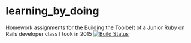 # learning_by_doing
Homework assignments for the Building the Toolbelt of a Junior Ruby on Rails developer class I took in 2015
[![Build Status](https://travis-ci.org/mgm702/learning_by_doing.svg?branch=master)](https://travis-ci.org/mgm702/learning_by_doing)
